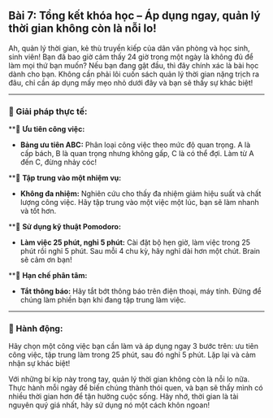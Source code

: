 ## Bài 7: Tổng kết khóa học – Áp dụng ngay, quản lý thời gian không còn là nỗi lo!

Ah, quản lý thời gian, kẻ thù truyền kiếp của dân văn phòng và học sinh, sinh viên! Bạn đã bao giờ cảm thấy 24 giờ trong một ngày là không đủ để làm mọi thứ bạn muốn? Nếu bạn đang gật đầu, thì đây chính xác là bài học dành cho bạn. Không cần phải lôi cuốn sách quản lý thời gian nặng trịch ra đâu, chỉ cần áp dụng mấy mẹo nhỏ dưới đây và bạn sẽ thấy sự khác biệt!

---

### 📌 Giải pháp thực tế:

**🔹 **Ưu tiên công việc:**
- **Bảng ưu tiên ABC:** Phân loại công việc theo mức độ quan trọng. A là cấp bách, B là quan trọng nhưng không gấp, C là có thể đợi. Làm từ A đến C, đừng nhảy cóc!

**🔹 **Tập trung vào một nhiệm vụ:**
- **Không đa nhiệm:** Nghiên cứu cho thấy đa nhiệm giảm hiệu suất và chất lượng công việc. Hãy tập trung vào một việc một lúc, bạn sẽ làm nhanh và tốt hơn.

**🔹 **Sử dụng kỹ thuật Pomodoro:**
- **Làm việc 25 phút, nghỉ 5 phút:** Cài đặt bộ hẹn giờ, làm việc trong 25 phút rồi nghỉ 5 phút. Sau mỗi 4 chu kỳ, hãy nghỉ dài hơn một chút. Brain sẽ cảm ơn bạn!

**🔹 **Hạn chế phân tâm:**
- **Tắt thông báo:** Hãy tắt bớt thông báo trên điện thoại, máy tính. Đừng để chúng làm phiền bạn khi đang tập trung làm việc.

---

### 🚀 Hành động:

Hãy chọn một công việc bạn cần làm và áp dụng ngay 3 bước trên: ưu tiên công việc, tập trung làm trong 25 phút, sau đó nghỉ 5 phút. Lặp lại và cảm nhận sự khác biệt!

Với những bí kíp này trong tay, quản lý thời gian không còn là nỗi lo nữa. Thực hành mỗi ngày để biến chúng thành thói quen, và bạn sẽ thấy mình có nhiều thời gian hơn để tận hưởng cuộc sống. Hãy nhớ, thời gian là tài nguyên quý giá nhất, hãy sử dụng nó một cách khôn ngoan!